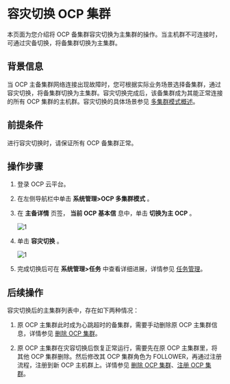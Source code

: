 容灾切换 OCP 集群 
================================

本页面为您介绍将 OCP 备集群容灾切换为主集群的操作。当主机群不可连接时，可通过灾备切换，将备集群切换为主集群。

背景信息 
-------------------------

当 OCP 主备集群网络连接出现故障时，您可根据实际业务场景选择备集群，通过容灾切换，将备集群切换为主集群。容灾切换完成后，该备集群成为其能正常连接的所有 OCP 集群的主机群。容灾切换的具体场景参见 [多集群模式概述](/zh-CN/3.ob-cloud-platform/3.userguide-features/7.system-management-features/7.overview-of-multi-cluster-mode.md)。

前提条件 
-------------------------

进行容灾切换时，请保证所有 OCP 备集群正常。

操作步骤 
-------------------------

1. 登录 OCP 云平台。

   

2. 在左侧导航栏中单击 **系统管理\>OCP 多集群模式** 。

   

3. 在 **主备详情** 页签， **当前 OCP 基本信** 息中，单击 **切换为主 OCP** 。

   ![1](https://help-static-aliyun-doc.aliyuncs.com/assets/img/zh-CN/5895772261/p280268.png)
   

4. 单击 **容灾切换** 。

   ![1](https://help-static-aliyun-doc.aliyuncs.com/assets/img/zh-CN/5895772261/p280272.png)
   

5. 完成切换后可在 **系统管理\>任务** 中查看详细进展，详情参见 [任务管理](/zh-CN/3.ob-cloud-platform/11.using-system-management/13.task-management.md)。

   




后续操作 
-------------------------

容灾切换后的主集群列表中，存在如下两种情况：

1. 原 OCP 主集群此时成为心跳超时的备集群，需要手动删除原 OCP 主集群信息，详情参见 [删除 OCP 集群](/zh-CN/3.ob-cloud-platform/12.ocp-based-management-of-multiple-clusters/6.delete-an-ocp-cluster.md)。

   

2. 原 OCP 主集群在灾容切换后恢复正常运行，需要先在原 OCP 主集群里，将其他 OCP 集群删除。然后修改其 OCP 集群角色为 FOLLOWER，再通过注册流程，注册到新 OCP 主机群上。详情参见 [删除 OCP 集群](/zh-CN/3.ob-cloud-platform/12.ocp-based-management-of-multiple-clusters/6.delete-an-ocp-cluster.md)、[注册 OCP 集群](/zh-CN/3.ob-cloud-platform/12.ocp-based-management-of-multiple-clusters/1.register-an-ocp-cluster.md)。

   



